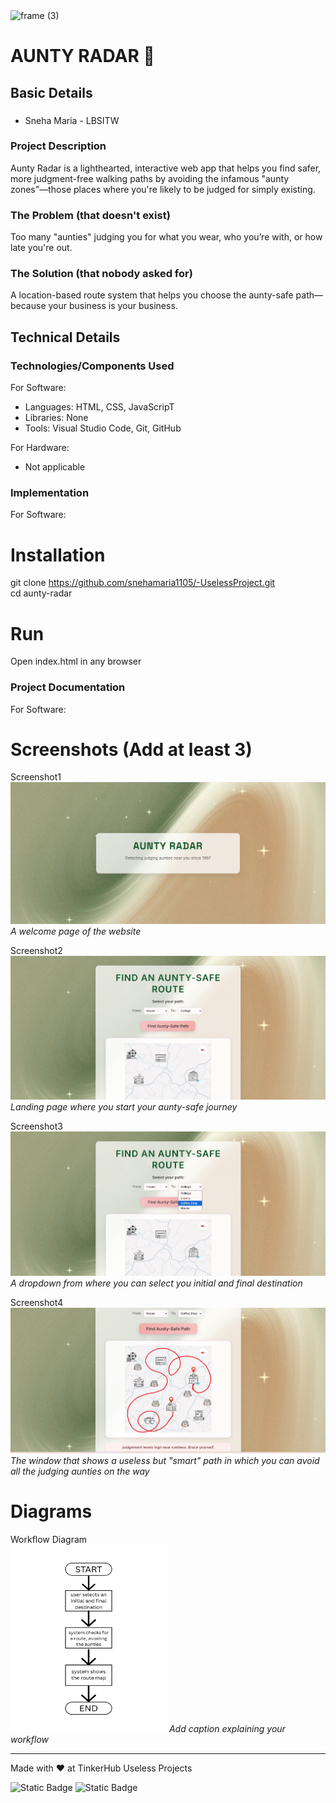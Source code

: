 <img width="3188" height="1202" alt="frame (3)" src="https://github.com/user-attachments/assets/517ad8e9-ad22-457d-9538-a9e62d137cd7" />


# AUNTY RADAR 🎯


## Basic Details


### 
- Sneha Maria - LBSITW


### Project Description
Aunty Radar is a lighthearted, interactive web app that helps you find safer, more judgment-free walking paths by avoiding the infamous "aunty zones"—those places where you're likely to be judged for simply existing.

### The Problem (that doesn't exist)
Too many "aunties" judging you for what you wear, who you’re with, or how late you're out.

### The Solution (that nobody asked for)
A location-based route system that helps you choose the aunty-safe path—because your business is your business.

## Technical Details
### Technologies/Components Used
For Software:
- Languages: HTML, CSS, JavaScripT
- Libraries: None
- Tools: Visual Studio Code, Git, GitHub

For Hardware:
- Not applicable

### Implementation
For Software:
# Installation
git clone https://github.com/snehamaria1105/-UselessProject.git  
cd aunty-radar  


# Run
Open index.html in any browser

### Project Documentation
For Software:

# Screenshots (Add at least 3)
Screenshot1<br><img  src="welcome.png" />
*A welcome page of the website*

Screenshot2<br><img  src="home.png" />
*Landing page where you start your aunty-safe journey*

Screenshot3<br><img  src="location.png" />
*A dropdown from where you can select you initial and final destination*

Screenshot4<br><img  src="map.png" />
*The window that shows a useless but "smart" path in which you can avoid all the judging aunties on the way*

# Diagrams
Workflow Diagram<br><img src="diagram.png" height="300" width="250">
*Add caption explaining your workflow*




---
Made with ❤️ at TinkerHub Useless Projects 

![Static Badge](https://img.shields.io/badge/TinkerHub-24?color=%23000000&link=https%3A%2F%2Fwww.tinkerhub.org%2F)
![Static Badge](https://img.shields.io/badge/UselessProjects--25-25?link=https%3A%2F%2Fwww.tinkerhub.org%2Fevents%2FQ2Q1TQKX6Q%2FUseless%2520Projects)



